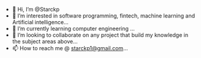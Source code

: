 - 👋 Hi, I’m @Starckp
- 👀 I’m interested in software programming, fintech, machine learning and Artificial intelligence...
- 🌱 I’m currently learning computer engineering ...
- 💞️ I’m looking to collaborate on any project that build my knowledge in the subject areas above...
- 📫 How to reach me @ starckp1@gmail.com...

<!---
Starckp/Starckp is a ✨ special ✨ repository because its `README.md` (this file) appears on your GitHub profile.
You can click the Preview link to take a look at your changes.
--->
